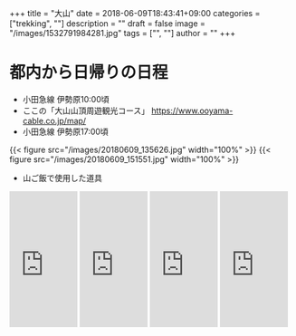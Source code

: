 ﻿+++
title = "大山"
date = 2018-06-09T18:43:41+09:00
categories = ["trekking", ""]
description = ""
draft = false
image = "/images/1532791984281.jpg"
tags = ["", ""]
author = ""
+++



# 都内から日帰りの日程

- 小田急線 伊勢原10:00頃
- ここの「大山山頂周遊観光コース」
https://www.ooyama-cable.co.jp/map/
- 小田急線 伊勢原17:00頃


{{< figure src="/images/20180609_135626.jpg" width="100%" >}}
{{< figure src="/images/20180609_151551.jpg" width="100%" >}}


- 山ご飯で使用した道具


<iframe style="width:120px;height:240px;" marginwidth="0" marginheight="0" scrolling="no" frameborder="0" src="https://rcm-fe.amazon-adsystem.com/e/cm?ref=qf_sp_asin_til&t=yokochi-22&m=amazon&o=9&p=8&l=as1&IS1=1&detail=1&asins=B00JL6MW00&linkId=1d4f6b1e8980dc034e3feffe6882185c&bc1=ffffff&lt1=_top&fc1=333333&lc1=0066c0&bg1=ffffff&f=ifr">
    </iframe>


<iframe style="width:120px;height:240px;" marginwidth="0" marginheight="0" scrolling="no" frameborder="0" src="https://rcm-fe.amazon-adsystem.com/e/cm?ref=qf_sp_asin_til&t=yokochi-22&m=amazon&o=9&p=8&l=as1&IS1=1&detail=1&asins=B000AR1IA4&linkId=034a2e068018b0c5b908996a00eabade&bc1=ffffff&lt1=_top&fc1=333333&lc1=0066c0&bg1=ffffff&f=ifr">
    </iframe>

<iframe style="width:120px;height:240px;" marginwidth="0" marginheight="0" scrolling="no" frameborder="0" src="https://rcm-fe.amazon-adsystem.com/e/cm?ref=qf_sp_asin_til&t=yokochi-22&m=amazon&o=9&p=8&l=as1&IS1=1&detail=1&asins=B000O1P93I&linkId=89d0826ff2d0b1b221d8e883f82add2c&bc1=ffffff&lt1=_top&fc1=333333&lc1=0066c0&bg1=ffffff&f=ifr">
    </iframe>

<iframe style="width:120px;height:240px;" marginwidth="0" marginheight="0" scrolling="no" frameborder="0" src="https://rcm-fe.amazon-adsystem.com/e/cm?ref=qf_sp_asin_til&t=yokochi-22&m=amazon&o=9&p=8&l=as1&IS1=1&detail=1&asins=B000AQXZDI&linkId=e19446f4b8f4242ada530e7cd3f3fb4c&bc1=ffffff&lt1=_top&fc1=333333&lc1=0066c0&bg1=ffffff&f=ifr">
    </iframe>
